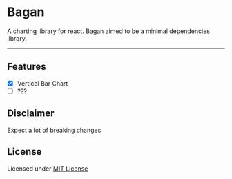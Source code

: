 # Bagan

A charting library for react. Bagan aimed to be a minimal dependencies library.

---

## Features

- [x] Vertical Bar Chart
- [ ] ???

## Disclaimer

Expect a lot of breaking changes

## License

Licensed under [MIT License](LICENSE)
